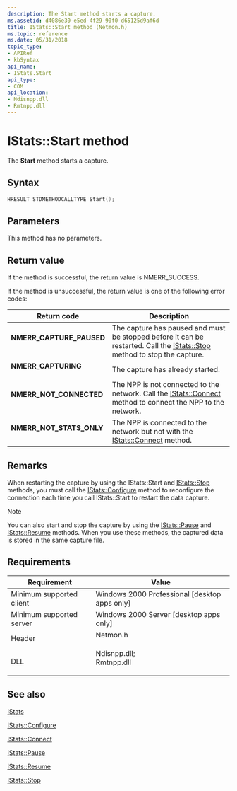```yaml
---
description: The Start method starts a capture.
ms.assetid: d4086e30-e5ed-4f29-90f0-d65125d9af6d
title: IStats::Start method (Netmon.h)
ms.topic: reference
ms.date: 05/31/2018
topic_type: 
- APIRef
- kbSyntax
api_name: 
- IStats.Start
api_type: 
- COM
api_location: 
- Ndisnpp.dll
- Rmtnpp.dll
---
```


# IStats::Start method

The **Start** method starts a capture.

## Syntax


```C++
HRESULT STDMETHODCALLTYPE Start();
```



## Parameters

This method has no parameters.

## Return value

If the method is successful, the return value is NMERR\_SUCCESS.

If the method is unsuccessful, the return value is one of the following error codes:



| Return code                                                                                            | Description                                                                                                                                            |
|--------------------------------------------------------------------------------------------------------|--------------------------------------------------------------------------------------------------------------------------------------------------------|
| <dl> <dt>**NMERR\_CAPTURE\_PAUSED**</dt> </dl>  | The capture has paused and must be stopped before it can be restarted. Call the [IStats::Stop](istats-stop.md) method to stop the capture.<br/> |
| <dl> <dt>**NMERR\_CAPTURING**</dt> </dl>        | The capture has already started.<br/>                                                                                                            |
| <dl> <dt>**NMERR\_NOT\_CONNECTED**</dt> </dl>   | The NPP is not connected to the network. Call the [IStats::Connect](istats-connect.md) method to connect the NPP to the network.<br/>           |
| <dl> <dt>**NMERR\_NOT\_STATS\_ONLY**</dt> </dl> | The NPP is connected to the network but not with the [IStats::Connect](istats-connect.md) method.<br/>                                          |



 

## Remarks

When restarting the capture by using the IStats::Start and [IStats::Stop](istats-stop.md) methods, you must call the [IStats::Configure](istats-configure.md) method to reconfigure the connection each time you call IStats::Start to restart the data capture.

> [!Note]  
> You can also start and stop the capture by using the [IStats::Pause](istats-pause.md) and [IStats::Resume](istats-resume.md) methods. When you use these methods, the captured data is stored in the same capture file.

 

## Requirements



| Requirement | Value |
|-------------------------------------|----------------------------------------------------------------------------------------------------------------------------------------------------------|
| Minimum supported client<br/> | Windows 2000 Professional \[desktop apps only\]<br/>                                                                                               |
| Minimum supported server<br/> | Windows 2000 Server \[desktop apps only\]<br/>                                                                                                     |
| Header<br/>                   | <dl> <dt>Netmon.h</dt> </dl>                                                                      |
| DLL<br/>                      | <dl> <dt>Ndisnpp.dll; </dt> <dt>Rmtnpp.dll</dt> </dl> |



## See also

<dl> <dt>

[IStats](istats.md)
</dt> <dt>

[IStats::Configure](istats-configure.md)
</dt> <dt>

[IStats::Connect](istats-connect.md)
</dt> <dt>

[IStats::Pause](istats-pause.md)
</dt> <dt>

[IStats::Resume](istats-resume.md)
</dt> <dt>

[IStats::Stop](istats-stop.md)
</dt> </dl>

 

 




